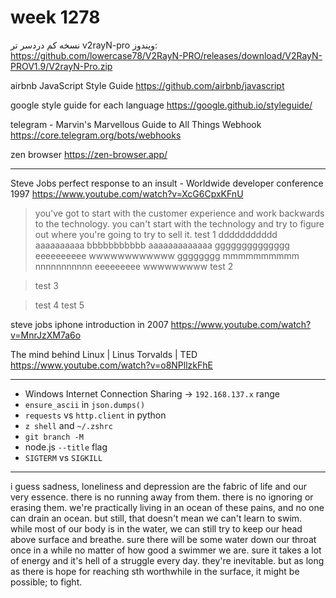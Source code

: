 # week 1278
نسخه کم دردسر تر v2rayN-pro ویندوز:
https://github.com/lowercase78/V2RayN-PRO/releases/download/V2RayN-PROV1.9/V2rayN-Pro.zip

airbnb JavaScript Style Guide
https://github.com/airbnb/javascript

google style guide for each language
https://google.github.io/styleguide/

telegram - Marvin's Marvellous Guide to All Things Webhook
https://core.telegram.org/bots/webhooks

zen browser
https://zen-browser.app/

---

Steve Jobs perfect response to an insult - Worldwide developer conference 1997
https://www.youtube.com/watch?v=XcG6CpxKFnU
> you've got to start with the customer experience and work backwards to the technology. you can't start with the technology and try to figure out where you're going to try to sell it.
> test 1 ddddddddddd aaaaaaaaaa bbbbbbbbbbb aaaaaaaaaaaaa gggggggggggggg eeeeeeeeee wwwwwwwwwwww gggggggg mmmmmmmmmm nnnnnnnnnnn eeeeeeeee wwwwwwwww
> test 2

> test 3

> test 4
> test 5

steve jobs iphone introduction in 2007
https://www.youtube.com/watch?v=MnrJzXM7a6o

The mind behind Linux | Linus Torvalds | TED
https://www.youtube.com/watch?v=o8NPllzkFhE

---

- Windows Internet Connection Sharing -> `192.168.137.x` range
- `ensure_ascii` in `json.dumps()`
- `requests` vs `http.client` in python
- `z shell` and `~/.zshrc`
- `git branch -M`
- node.js `--title` flag
- `SIGTERM` vs `SIGKILL`

---

i guess sadness, loneliness and depression are the fabric of life and our very essence. there is no running away from them. there is no ignoring or erasing them. we're practically living in an ocean of these pains, and no one can drain an ocean. but still, that doesn't mean we can't learn to swim. while most of our body is in the water, we can still try to keep our head above surface and breathe. sure there will be some water down our throat once in a while no matter of how good a swimmer we are. sure it takes a lot of energy and it's hell of a struggle every day. they're inevitable. but as long as there is hope for reaching sth worthwhile in the surface, it might be possible; to fight.